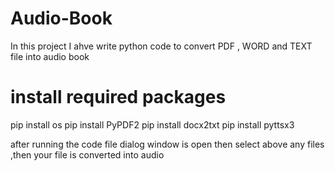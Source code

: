 # Audio-Book

In this project I ahve write python code to convert PDF , WORD and TEXT file into audio book 
# install required packages 
pip install os
pip install PyPDF2
pip install docx2txt
pip install pyttsx3

after running the code file dialog window is open then select above any files ,then your file is converted into audio
